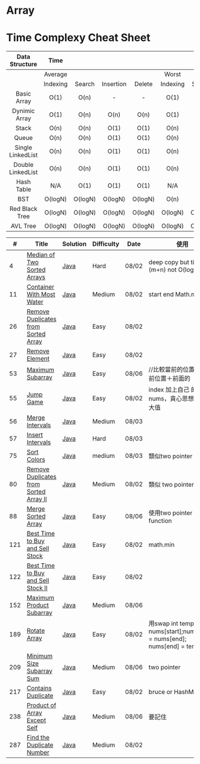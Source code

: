 # Array

# Time Complexy Cheat Sheet

|Data Structure | Time  |        |           |        |       |        |           |        |           Space  |
|:-------------:|:-----:|:------:|:---------:|:------:|:-----:|:------:|:---------:|:------:|:----------------:|
|               |Average|        |           |        | Worst |        |           |        | Worst            |
|               |Indexing | Search | Insertion | Delete |Indexing | Search | Insertion | Delete |                  |
| Basic Array   | O(1)  | O(n)   |     -      | -  | O(1)  | O(n)   | -      | -          | O(n)             |
| Dynimic Array | O(1)  | O(n)   | O(n)      | O(n)   | O(1)  | O(n)   | O(n)      | O(n)   | O(n)             |
| Stack         | O(n)  | O(n)   | O(1)      | O(1)   | O(n)  | O(n)   | O(1)      | O(1)   | O(n)             |
| Queue         | O(n)  | O(n)   | O(1)      | O(1)   | O(n)  | O(n)   | O(1)      | O(1)   | O(n)             |
|Single LinkedList| O(n)  | O(n)   | O(1)      | O(1)   | O(n)  | O(n)   | O(1)      | O(1)   | O(n)             |
|Double LinkedList| O(n)  | O(n)   | O(1)      | O(1)   | O(n)  | O(n)   | O(1)      | O(1)   | O(n)             |
| Hash Table    | N/A  | O(1)   | O(1)      | O(1)   | N/A  | O(n)   | O(n)      | O(n)   | O(n)             |
| BST           | O(logN)  | O(logN)    | O(logN)  | O(logN) | O(n)  | O(n)   | O(n)      | O(n)   | O(n)    |
| Red Black Tree| O(logN)  | O(logN) | O(logN) | O(logN)  | O(logN)  | O(logN) | O(logN) | O(logN)   | O(n)      |
| AVL Tree      | O(logN)  | O(logN) | O(logN) | O(logN)  | O(logN)  | O(logN) | O(logN) | O(logN)   | O(n)      |


| # | Title | Solution | Difficulty | Date | 使用 |
|---| ----- | -------- | ---------- |------|------|
|4|[Median of Two Sorted Arrays](https://leetcode.com/problems/median-of-two-sorted-arrays/) | [Java]()|Hard|08/02|deep copy but time:(m+n) not O(log(m+n))|
|11|[Container With Most Water](https://leetcode.com/problems/container-with-most-water/) | [Java]()|Medium|08/02|start end Math.max|
|26|[Remove Duplicates from Sorted Array](https://leetcode.com/problems/remove-duplicates-from-sorted-array/) | [Java]()|Easy|08/02||
|27|[Remove Element](https://leetcode.com/problems/remove-element/) | [Java]()|Easy|08/02||
|53|[Maximum Subarray](https://leetcode.com/problems/maximum-subarray/) | [Java]()|Easy|08/06|//比較當前的位置，和當前位置＋前面的|
|55|[Jump Game](https://leetcode.com/problems/jump-game) | [Java]()|Easy|08/02|index 加上自己 的 nums，貪心思想，球最大值|
|56|[Merge Intervals](https://leetcode.com/problems/merge-intervals/) | [Java]()|Medium|08/03||
|57|[Insert Intervals](https://leetcode.com/problems/insert-interval/) | [Java]()|Hard|08/03||
|75|[Sort Colors](https://leetcode.com/problems/sort-colors/) | [Java]()|medium|08/03|類似two pointer|
|80|[Remove Duplicates from Sorted Array II](https://leetcode.com/problems/remove-duplicates-from-sorted-array-ii) | [Java]()|Medium|08/02|類似 two pointer|
|88|[Merge Sorted Array](https://leetcode.com/problems/merge-sorted-array/) | [Java]()|Easy|08/06|使用two pointer & swap function|
|121|[Best Time to Buy and Sell Stock](https://leetcode.com/problems/best-time-to-buy-and-sell-stock/) | [Java]()|Easy|08/02|math.min|
|122|[Best Time to Buy and Sell Stock II](https://leetcode.com/problems/best-time-to-buy-and-sell-stock-ii/) | [Java]()|Easy|08/02||
|152|[Maximum Product Subarray](https://leetcode.com/problems/maximum-product-subarray/) | [Java]()|Medium|08/06||
|189|[Rotate Array](https://leetcode.com/problems/rotate-array/) | [Java]()|Easy|08/02|用swap int temp = nums[start];nums[start] = nums[end]; nums[end] = temp;|
|209|[Minimum Size Subarray Sum](https://leetcode.com/problems/minimum-size-subarray-sum/) | [Java]()|Medium|08/06|two pointer|
|217|[Contains Duplicate](https://leetcode.com/problems/contains-duplicate/) | [Java]()|Easy|08/02|bruce or HashMap|
|238|[Product of Array Except Self](https://leetcode.com/problems/product-of-array-except-self/) | [Java]()|Medium|08/06|要記住|
|287|[Find the Duplicate Number](https://leetcode.com/problems/find-the-duplicate-number/) | [Java]()|Medium|08/02||
